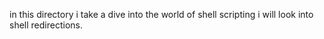 in this directory i take a dive into the world of shell scripting i will look into shell redirections.
